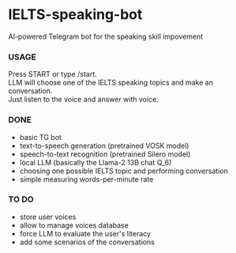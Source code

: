 # IELTS-speaking-bot
AI-powered Telegram bot for the speaking  skill impovement  

### USAGE ###  
  
Press START or type /start.  
LLM will choose one of the IELTS speaking topics and make an conversation.  
Just listen to the voice and answer with voice.  
  
### DONE ###  
- basic TG bot  
- text-to-speech generation (pretrained VOSK model)  
- speech-to-text recognition (pretrained Silero model)  
- local LLM (basically the Llama-2 13B chat Q_6)
- choosing one possible IELTS topic and performing conversation
- simple measuring words-per-minute rate  
  
### TO DO ###  
- store user voices  
- allow to manage voices database  
- force LLM to evaluate the user's literacy  
- add some scenarios of the conversations  
